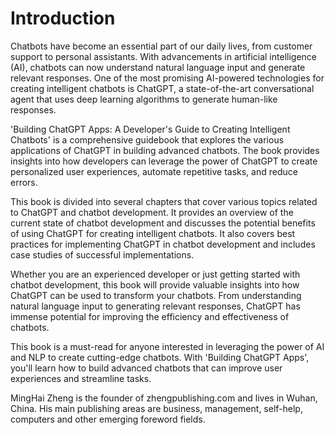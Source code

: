 # Introduction

Chatbots have become an essential part of our daily lives, from customer support to personal assistants. With advancements in artificial intelligence (AI), chatbots can now understand natural language input and generate relevant responses. One of the most promising AI-powered technologies for creating intelligent chatbots is ChatGPT, a state-of-the-art conversational agent that uses deep learning algorithms to generate human-like responses.

'Building ChatGPT Apps: A Developer's Guide to Creating Intelligent Chatbots' is a comprehensive guidebook that explores the various applications of ChatGPT in building advanced chatbots. The book provides insights into how developers can leverage the power of ChatGPT to create personalized user experiences, automate repetitive tasks, and reduce errors.

This book is divided into several chapters that cover various topics related to ChatGPT and chatbot development. It provides an overview of the current state of chatbot development and discusses the potential benefits of using ChatGPT for creating intelligent chatbots. It also covers best practices for implementing ChatGPT in chatbot development and includes case studies of successful implementations.

Whether you are an experienced developer or just getting started with chatbot development, this book will provide valuable insights into how ChatGPT can be used to transform your chatbots. From understanding natural language input to generating relevant responses, ChatGPT has immense potential for improving the efficiency and effectiveness of chatbots.

This book is a must-read for anyone interested in leveraging the power of AI and NLP to create cutting-edge chatbots. With 'Building ChatGPT Apps', you'll learn how to build advanced chatbots that can improve user experiences and streamline tasks.

MingHai Zheng is the founder of zhengpublishing.com and lives in Wuhan, China. His main publishing areas are business, management, self-help, computers and other emerging foreword fields.
